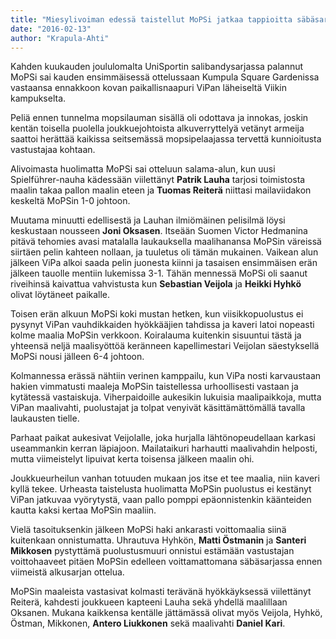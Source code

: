```yaml
---
title: "Miesylivoiman edessä taistellut MoPSi jatkaa tappioitta säbäsarjassa"
date: "2016-02-13"
author: "Krapula-Ahti"
---
```


Kahden kuukauden joululomalta UniSportin salibandysarjassa palannut MoPSi sai kauden ensimmäisessä ottelussaan Kumpula Square Gardenissa vastaansa ennakkoon kovan paikallisnaapuri ViPan läheiseltä Viikin kampukselta.

Peliä ennen tunnelma mopsilauman sisällä oli odottava ja innokas, joskin kentän toisella puolella joukkuejohtoista alkuverryttelyä vetänyt armeija saattoi herättää kaikissa seitsemässä mopsipelaajassa tervettä kunnioitusta vastustajaa kohtaan.

Alivoimasta huolimatta MoPSi sai otteluun salama-alun, kun uusi Spielführer-nauha kädessään viilettänyt **Patrik Lauha** tarjosi toimistosta maalin takaa pallon maalin eteen ja **Tuomas Reiterä** niittasi mailaviidakon keskeltä MoPSin 1-0 johtoon.

Muutama minuutti edellisestä ja Lauhan ilmiömäinen pelisilmä löysi keskustaan nousseen **Joni Oksasen**. Itseään Suomen Victor Hedmanina pitävä tehomies avasi matalalla laukauksella maalihanansa MoPSin väreissä siirtäen pelin kahteen nollaan, ja tuuletus oli tämän mukainen. Vaikean alun jälkeen ViPa alkoi saada pelin juonesta kiinni ja tasaisen ensimmäisen erän jälkeen tauolle mentiin lukemissa 3-1. Tähän mennessä MoPSi oli saanut riveihinsä kaivattua vahvistusta kun **Sebastian Veijola** ja **Heikki Hyhkö** olivat löytäneet paikalle.

Toisen erän alkuun MoPSi koki mustan hetken, kun viisikkopuolustus ei pysynyt ViPan vauhdikkaiden hyökkääjien tahdissa ja kaveri latoi nopeasti kolme maalia MoPSin verkkoon. Koiralauma kuitenkin sisuuntui tästä ja yhteensä neljä maalisyöttöä keränneen kapellimestari Veijolan säestyksellä MoPSi nousi jälleen 6-4 johtoon.

Kolmannessa erässä nähtiin verinen kamppailu, kun ViPa nosti karvaustaan hakien vimmatusti maaleja MoPSin taistellessa urhoollisesti vastaan ja kytätessä vastaiskuja. Viherpaidoille aukesikin lukuisia maalipaikkoja, mutta ViPan maalivahti, puolustajat ja tolpat venyivät käsittämättömällä tavalla laukausten tielle.

Parhaat paikat aukesivat Veijolalle, joka hurjalla lähtönopeudellaan karkasi useammankin kerran läpiajoon. Mailataikuri harhautti maalivahdin helposti, mutta viimeistelyt lipuivat kerta toisensa jälkeen maalin ohi.

Joukkueurheilun vanhan totuuden mukaan jos itse et tee maalia, niin kaveri kyllä tekee. Urheasta taistelusta huolimatta MoPSin puolustus ei kestänyt ViPan jatkuvaa vyörytystä, vaan pallo pomppi epäonnistenkin käänteiden kautta kaksi kertaa MoPSin maaliin.

Vielä tasoituksenkin jälkeen MoPSi haki ankarasti voittomaalia siinä kuitenkaan onnistumatta. Uhrautuva Hyhkön, **Matti Östmanin** ja **Santeri Mikkosen** pystyttämä puolustusmuuri onnistui estämään vastustajan voittohaaveet pitäen MoPSin edelleen voittamattomana säbäsarjassa ennen viimeistä alkusarjan ottelua.

MoPSin maaleista vastasivat kolmasti terävänä hyökkäyksessä viilettänyt Reiterä, kahdesti joukkueen kapteeni Lauha sekä yhdellä maalillaan Oksanen. Mukana kaikkensa kentälle jättämässä olivat myös Veijola, Hyhkö, Östman, Mikkonen, **Antero Liukkonen** sekä maalivahti **Daniel Kari**.
